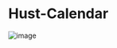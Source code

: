 # Hust-Calendar
![image](https://github.com/ltdthanhdat/hust-timetable/assets/134133160/2a6f9b2b-d2df-4f2f-acdd-b37ea00ccb16)
